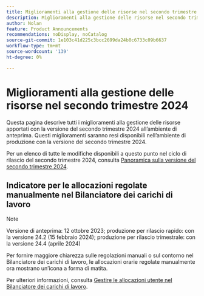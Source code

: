 ```yaml
---
title: Miglioramenti alla gestione delle risorse nel secondo trimestre 2024
description: Miglioramenti alla gestione delle risorse nel secondo trimestre 2024
author: Nolan
feature: Product Announcements
recommendations: noDisplay, noCatalog
source-git-commit: 1e103c41d225c3bcc2699da24b0c6733c09b6637
workflow-type: tm+mt
source-wordcount: '139'
ht-degree: 0%

---
```


# Miglioramenti alla gestione delle risorse nel secondo trimestre 2024

Questa pagina descrive tutti i miglioramenti alla gestione delle risorse apportati con la versione del secondo trimestre 2024 all’ambiente di anteprima. Questi miglioramenti saranno resi disponibili nell’ambiente di produzione con la versione del secondo trimestre 2024.

Per un elenco di tutte le modifiche disponibili a questo punto nel ciclo di rilascio del secondo trimestre 2024, consulta [Panoramica sulla versione del secondo trimestre 2024](/help/quicksilver/product-announcements/product-releases/24-q2-release-activity/24-q2-release-overview.md).

## Indicatore per le allocazioni regolate manualmente nel Bilanciatore dei carichi di lavoro

>[!NOTE]
>
>Versione di anteprima: 12 ottobre 2023; produzione per rilascio rapido: con la versione 24.2 (15 febbraio 2024); produzione per rilascio trimestrale: con la versione 24.4 (aprile 2024)

Per fornire maggiore chiarezza sulle regolazioni manuali o sul contorno nel Bilanciatore dei carichi di lavoro, le allocazioni orarie regolate manualmente ora mostrano un’icona a forma di matita.

Per ulteriori informazioni, consulta [Gestire le allocazioni utente nel Bilanciatore dei carichi di lavoro](/help/quicksilver/resource-mgmt/workload-balancer/manage-user-allocations-workload-balancer.md).